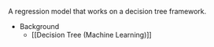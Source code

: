 A regression model that works on a decision tree framework.

- Background
	- [[Decision Tree (Machine Learning)]]
